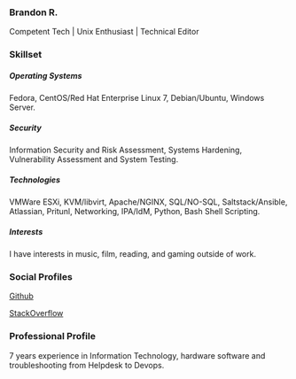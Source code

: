 ### Brandon R.

Competent Tech | Unix Enthusiast | Technical Editor

### Skillset

##### Operating Systems 
Fedora, CentOS/Red Hat Enterprise Linux 7, Debian/Ubuntu, Windows Server. 
##### Security 
Information Security and Risk Assessment, Systems Hardening, Vulnerability Assessment and System Testing. 
##### Technologies 
VMWare ESXi, KVM/libvirt, Apache/NGINX, SQL/NO-SQL, Saltstack/Ansible, Atlassian, Pritunl, Networking, IPA/IdM, Python, Bash Shell Scripting. 
##### Interests 
I have interests in music, film, reading, and gaming outside of work.

### Social Profiles

   [Github](https://github.com/techwwwyzzerd/)
    
   [StackOverflow](https://stackoverflow.com/users/11984824/techwwwyzzerd)

### Professional Profile

7 years experience in Information Technology, hardware software and troubleshooting from Helpdesk to Devops. 
